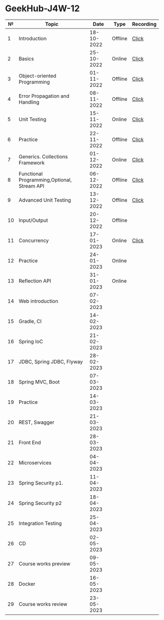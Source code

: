# GeekHub-J4W-12

| №   | Topic                                       | Date       | Type    | Recording                                                                                     |
|-----|---------------------------------------------|------------|---------|-----------------------------------------------------------------------------------------------|
| 1   | Introduction                                | 18-10-2022 | Offline | [Click](https://drive.google.com/file/d/1KFfOEVUEYFkPCzaeA6gyViOuU7Jq4326/view?usp=sharing)   |
| 2   | Basics                                      | 25-10-2022 | Online  | [Click](https://drive.google.com/drive/folders/1tJpRDe-uoFgmBejoQtaLQALLW3SsYHqC?usp=sharing) |
| 3   | Object-oriented Programming                 | 01-11-2022 | Offline | [Click](https://drive.google.com/file/d/1es0xlFXv5oinrFcE7jHNMo_8YRn3T00x/view?usp=sharing)   |
| 4   | Error Propagation and Handling              | 08-11-2022 | Offline | [Click](https://drive.google.com/file/d/1yt-PBURv4unNvfC1i9zwISssgYRnlnL5/view?usp=sharing)   |
| 5   | Unit Testing                                | 15-11-2022 | Online  | [Click](https://drive.google.com/file/d/1xqZ1if09bjxJA1T9Atc5I6--ELNMAv3U/view?usp=sharing)   |
| 6   | Practice                                    | 22-11-2022 | Offline | [Click](https://drive.google.com/file/d/1UDguHnXayUIfKx3lM-CI0_Y89p1mB-Hb/view?usp=sharing)   |
| 7   | Generics. Collections Framework             | 01-12-2022 | Online  | [Click](https://drive.google.com/file/d/1QGzDqj7m6EhLUAQDMf8MIjWptBBvlGnE/view?usp=sharing)   |
| 8   | Functional Programming,Optional, Stream API | 06-12-2022 | Offline | [Click](https://drive.google.com/file/d/1CMH8kAUvRL6rQ2S8EhvsQb9OY6zyUGAt/view?usp=sharing)   |
| 9   | Advanced Unit Testing                       | 13-12-2022 | Offline | [Click](https://drive.google.com/file/d/1HOsg9PmHa_cFfeWZLAeNqRZl88J2OWfb/view?usp=sharing)   |
| 10  | Input/Output                                | 20-12-2022 | Offline |                                                                                               |
| 11  | Concurrency                                 | 17-01-2023 | Online  | [Click](https://drive.google.com/file/d/1cm0ifH5k-26YLV1X0uvbq_XxBfMEsIfW/view?usp=sharing)   |
| 12  | Practice                                    | 24-01-2023 | Online  |                                                                                               |
| 13  | Reflection API                              | 31-01-2023 | Online  |                                                                                               |
| 14  | Web introduction                            | 07-02-2023 |         |                                                                                               |
| 15  | Gradle, CI                                  | 14-02-2023 |         |                                                                                               |
| 16  | Spring IoC                                  | 21-02-2023 |         |                                                                                               |
| 17  | JDBC, Spring JDBC, Flyway                   | 28-02-2023 |         |                                                                                               |
| 18  | Spring MVC, Boot                            | 07-03-2023 |         |                                                                                               |
| 19  | Practice                                    | 14-03-2023 |         |                                                                                               |
| 20  | REST, Swagger                               | 21-03-2023 |         |                                                                                               |
| 21  | Front End                                   | 28-03-2023 |         |                                                                                               |
| 22  | Microservices                               | 04-04-2023 |         |                                                                                               |
| 23  | Spring Security p1.                         | 11-04-2023 |         |                                                                                               |
| 24  | Spring Security p2                          | 18-04-2023 |         |                                                                                               |
| 25  | Integration Testing                         | 25-04-2023 |         |                                                                                               |
| 26  | CD                                          | 02-05-2023 |         |                                                                                               |
| 27  | Course works preview                        | 09-05-2023 |         |                                                                                               |
| 28  | Docker                                      | 16-05-2023 |         |                                                                                               |
| 29  | Course works review                         | 23-05-2023 |         |                                                                                               |
